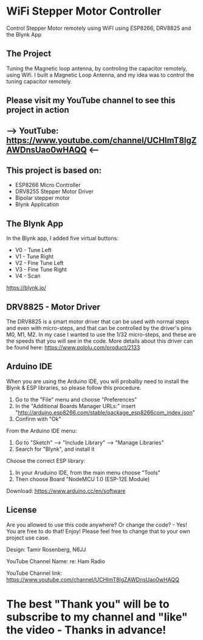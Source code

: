 # WiFi Stepper Motor Controller
Control Stepper Motor remotely using WiFI using ESP8266, DRV8825 and the Blynk App


The Project
-----------
Tuning the Magnetic loop antenna, by controling the capacitor remotely, using Wifi. 
I built a Magnetic Loop Antenna, and my idea was to control the tuning capacitor remotely.
## Please visit my YouTube channel to see this project in action
## --> YoutTube: https://www.youtube.com/channel/UCHImT8lgZAWDnsUao0wHAQQ <--


This project is based on:
-------------------------
* ESP8266 Micro Controller
* DRV8255 Stepper Motor Driver
* Bipolar stepper motor
* Blynk Application

The Blynk App
-------------
In the Blynk app, I added five virtual buttons:
  * V0 - Tune Left
  * V1 - Tune Right
  * V2 - Fine Tune Left
  * V3 - Fine Tune Right
  * V4 - Scan
  
https://blynk.io/

DRV8825 - Motor Driver
----------------------
The DRV8825 is a smart motor driver that can be used with normal steps and even with micro-steps, and that can be controlled by
the driver's pins M0, M1, M2. In my case I wanted to use the 1/32 micro-steps, and these are the speeds that you will see in the code.
More details about this driver can be found here: https://www.pololu.com/product/2133

Arduino IDE
-----------
When you are using the Arduino IDE, you will probalby need to install the Blynk & ESP libraries, so please follow this procedure.
1. Go to the "File" menu and choose "Preferences"
2. In the "Additional Boards Manager URLs:" insert "http://arduino.esp8266.com/stable/package_esp8266com_index.json"
3. Confirm with "Ok"

From the Arduino IDE menu:
1. Go to "Sketch" --> "Include Library" --> "Manage Libraries"
2. Search for "Blynk", and install it

Choose the correct ESP library:
1. In your Aruduino IDE, from the main menu choose "Tools"
2. Then choose Board "NodeMCU 1.0 (ESP-12E Module)

Download: https://www.arduino.cc/en/software

License
-------
Are you allowed to use this code anywhere? Or change the code? - Yes! You are free to do that! Enjoy!
Please feel free to change that to your own project use case.



Design: Tamir Rosenberg, N6JJ

YouTube Channel Name: re: Ham Radio

YouTube Channel link: https://www.youtube.com/channel/UCHImT8lgZAWDnsUao0wHAQQ

# The best "Thank you" will be to subscribe to my channel and "like" the video - Thanks in advance!
